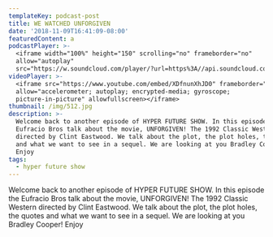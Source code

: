```yaml
---
templateKey: podcast-post
title: WE WATCHED UNFORGIVEN
date: '2018-11-09T16:41:09-08:00'
featuredContent: a
podcastPlayer: >-
  <iframe width="100%" height="150" scrolling="no" frameborder="no"
  allow="autoplay"
  src="https://w.soundcloud.com/player/?url=https%3A//api.soundcloud.com/tracks/526819113&color=%23ff5500&auto_play=false&hide_related=false&show_comments=true&show_user=true&show_reposts=false&show_teaser=true&visual=true"></iframe>
videoPlayer: >-
  <iframe src="https://www.youtube.com/embed/XDfnunXhJD0" frameborder="0"
  allow="accelerometer; autoplay; encrypted-media; gyroscope;
  picture-in-picture" allowfullscreen></iframe>
thumbnail: /img/512.jpg
description: >-
  Welcome back to another episode of HYPER FUTURE SHOW. In this episode the
  Eufracio Bros talk about the movie, UNFORGIVEN! The 1992 Classic Western
  directed by Clint Eastwood. We talk about the plot, the plot holes, the quotes
  and what we want to see in a sequel. We are looking at you Bradley Cooper!
  Enjoy  
tags:
  - hyper future show
---
```

<p>Welcome back to another episode of HYPER FUTURE SHOW. In this episode the Eufracio Bros talk about the movie, UNFORGIVEN! The 1992 Classic Western directed by Clint Eastwood. We talk about the plot, the plot holes, the quotes and what we want to see in a sequel. We are looking at you Bradley Cooper! Enjoy </p>
